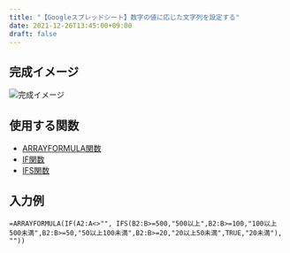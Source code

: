 ```yaml
---
title: "【Googleスプレッドシート】数字の値に応じた文字列を設定する"
date: 2021-12-26T13:45:00+09:00
draft: false
---
```


## 完成イメージ

![完成イメージ](/posts/img/2021-12-26-spreadsheet-01.png)

## 使用する関数
- [ARRAYFORMULA関数](https://support.google.com/docs/answer/3093275?hl=ja)
- [IF関数](https://support.google.com/docs/answer/3093364?hl=ja)
- [IFS関数](https://support.google.com/docs/answer/7014145?hl=ja)

## 入力例

```
=ARRAYFORMULA(IF(A2:A<>"", IFS(B2:B>=500,"500以上",B2:B>=100,"100以上500未満",B2:B>=50,"50以上100未満",B2:B>=20,"20以上50未満",TRUE,"20未満"), ""))
```